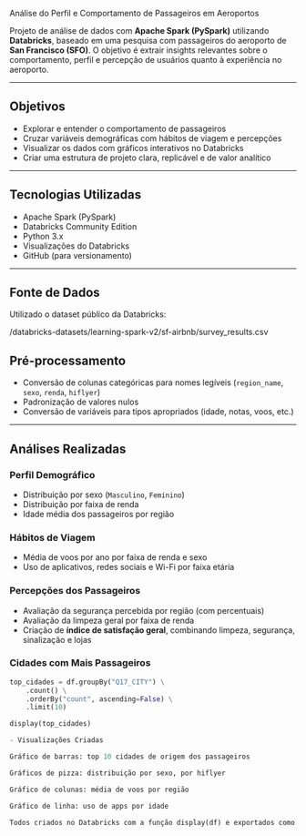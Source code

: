  Análise do Perfil e Comportamento de Passageiros em Aeroportos

Projeto de análise de dados com **Apache Spark (PySpark)** utilizando **Databricks**, baseado em uma pesquisa com passageiros do aeroporto de **San Francisco (SFO)**. O objetivo é extrair insights relevantes sobre o comportamento, perfil e percepção de usuários quanto à experiência no aeroporto.

---

## Objetivos

- Explorar e entender o comportamento de passageiros
- Cruzar variáveis demográficas com hábitos de viagem e percepções
- Visualizar os dados com gráficos interativos no Databricks
- Criar uma estrutura de projeto clara, replicável e de valor analítico

---

## Tecnologias Utilizadas

- Apache Spark (PySpark)
- Databricks Community Edition
- Python 3.x
- Visualizações do Databricks
- GitHub (para versionamento)

---

## Fonte de Dados

Utilizado o dataset público da Databricks:

/databricks-datasets/learning-spark-v2/sf-airbnb/survey_results.csv

## Pré-processamento

- Conversão de colunas categóricas para nomes legíveis (`region_name`, `sexo`, `renda`, `hiflyer`)
- Padronização de valores nulos
- Conversão de variáveis para tipos apropriados (idade, notas, voos, etc.)

---

## Análises Realizadas

### Perfil Demográfico
- Distribuição por sexo (`Masculino`, `Feminino`)
- Distribuição por faixa de renda
- Idade média dos passageiros por região

### Hábitos de Viagem
- Média de voos por ano por faixa de renda e sexo
- Uso de aplicativos, redes sociais e Wi-Fi por faixa etária

### Percepções dos Passageiros
- Avaliação da segurança percebida por região (com percentuais)
- Avaliação da limpeza geral por faixa de renda
- Criação de **índice de satisfação geral**, combinando limpeza, segurança, sinalização e lojas

### Cidades com Mais Passageiros

```python
top_cidades = df.groupBy("Q17_CITY") \
    .count() \
    .orderBy("count", ascending=False) \
    .limit(10)

display(top_cidades)

- Visualizações Criadas

Gráfico de barras: top 10 cidades de origem dos passageiros

Gráficos de pizza: distribuição por sexo, por hiflyer

Gráfico de colunas: média de voos por região

Gráfico de linha: uso de apps por idade

Todos criados no Databricks com a função display(df) e exportados como imagem.
